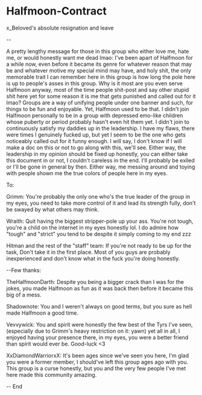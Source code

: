 # Halfmoon-Contract


x_Beloved's absolute resignation and leave


--


A pretty lengthy message for those in this group who either love me, hate me, or would honestly want me dead lmao:
I've been apart of Halfmoon for a while now, even before it became its genre for whatever reason that may be and whatever motive my special mind may have, and holy shit, the only memorable trait I can remember here in this group is how long the pole here is up to people's asses in this group. Why is it most are you even serve Halfmoon anyway, most of the time people shit-post and say other stupid shit here yet for some reason it is me that gets punished and called out for it lmao? Groups are a way of unifying people under one banner and such, for things to be fun and enjoyable. Yet, Halfmoon used to be that. I didn't join Halfmoon personally to be in a group with depressed emo-like children whose puberty or period probably hasn't even hit them yet. I didn't join to continuously satisfy my daddies up in the leadership. I have my flaws, there were times I genuinely fucked up, but yet I seem to be the one who gets noticeably called out for it funny enough. I will say, I don't know if I will make a doc on this or not to go along with this, we'll see. Either way, the leadership in my opinion should be fixed up honestly, you can either take this document in or not, I couldn't careless in the end. I'll probably be exiled or I'll be gone in general by then. Either way, me messing around and toying with people shown me the true colors of people here in my eyes.


To:

Grimm: You're probably the only one who's the true leader of the group in my eyes, you need to take more control of it and lead its strength fully, don't be swayed by what others may think.

Wraith: Quit having the biggest stripper-pole up your ass. You're not tough, you're a child on the internet in my eyes honestly lol. I do admire how "tough" and "strict" you tend to be despite it simply coming to my end zzz

Hitman and the rest of the "staff" team: If you're not ready to be up for the task, Don't take it in the first place. Most of you guys are probably inexperienced and don't know what in the fuck you're doing honestly.

--Few thanks:

TheHalfmoonDarth: Despite you being a bigger crack than I was for the jokes, you made Halfmoon as fun as it was back then before it became this big of a mess.

Shadownote: You and I weren't always on good terms, but you sure as hell made Halfmoon a good time.

Vevvywick: You and spirit were honestly the few best of the Tyrs I've seen, (especially due to Grimm's heavy restriction on it: yawn) yet all in all, I enjoyed having your presence there, in my eyes, you were a better friend than spirit would ever be. Good-luck <3

XxDiamondWarriorxX: It's been ages since we've seen you here, I'm glad you were a former member, I should've left this group ages ago with you. This group is a curse honestly, but you and the very few people I've met here made this community amazing.

-- End
